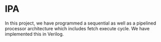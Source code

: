 # IPA
In this project, we have programmed a sequential as well as a pipelined processor architecture which includes fetch execute cycle. We have implemented this in Verilog.
